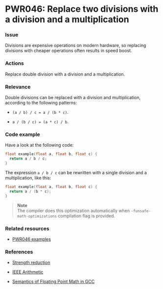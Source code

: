 # PWR046: Replace two divisions with a division and a multiplication

### Issue

Divisions are expensive operations on modern hardware, so replacing divisions
with cheaper operations often results in speed boost.

### Actions

Replace double division with a division and a multiplication.

### Relevance

Double divisions can be replaced with a division and multiplication, according
to the following patterns:

* `(a / b) / c = a / (b * c)`.

* `a / (b / c) = (a * c) / b`.

### Code example

Have a look at the following code:

```c
float example(float a, float b, float c) {
  return a / b / c;
}
```

The expression `a / b / c` can be rewritten with a single division and a
multiplication, like this:

```c
float example(float a, float b, float c) {
  return a / (b * c);
}
```

>**Note**  
>The compiler does this optimization automatically when
>`-funsafe-math-optimizations` compilation flag is provided.

### Related resources

* [PWR046 examples](https://github.com/codee-com/open-catalog/tree/main/Checks/PWR046/)

### References

* [Strength reduction](../../Glossary/Strength-reduction.md)

* [IEEE Arithmetic](https://docs.oracle.com/cd/E19957-01/806-3568/ncg_math.html#:~:text=IEEE%20754%20specifies%20exactly%20the,defined%20by%20the%20IEEE%20standard)

* [Semantics of Floating Point Math in GCC](https://gcc.gnu.org/wiki/FloatingPointMath)
